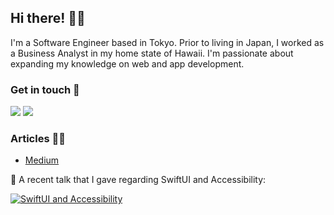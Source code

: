 ## Hi there! 👋🏼

I'm a Software Engineer based in Tokyo. Prior to living in Japan, I worked as a Business Analyst in my home state of Hawaii. I'm passionate about expanding my knowledge on web and app development. 

### Get in touch 📨

<a href="https://www.linkedin.com/in/michelledeniselau/"><img src="https://img.shields.io/badge/LinkedIn-0077B5?style=for-the-badge&logo=linkedin&logoColor=white" /></a>
<a href="https://twitter.com/mimzivvimzi"><img src="https://img.shields.io/badge/Twitter-1DA1F2?style=for-the-badge&logo=twitter&logoColor=white" /></a>


### Articles ✍🏼
* <a href="https://mimzivvimzi.medium.com/">Medium</a> 

📱 A recent talk that I gave regarding SwiftUI and Accessibility:

<a href="https://youtu.be/rX5okxrQZG8">![SwiftUI and Accessibility](https://i.imgur.com/RgpxNSR.png)</a>


<!--
**mimzivvimzi/mimzivvimzi** is a ✨ _special_ ✨ repository because its `README.md` (this file) appears on your GitHub profile.

Here are some ideas to get you started:

- 🔭 I’m currently working on ...
- 🌱 I’m currently learning ...
- 👯 I’m looking to collaborate on ...
- 🤔 I’m looking for help with ...
- 💬 Ask me about ...
- 📫 How to reach me: ...
- 😄 Pronouns: ...
- ⚡ Fun fact: ...
-->
